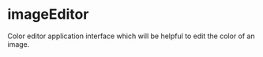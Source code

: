 # imageEditor
 Color editor application interface which will be helpful to edit the color of an image.
